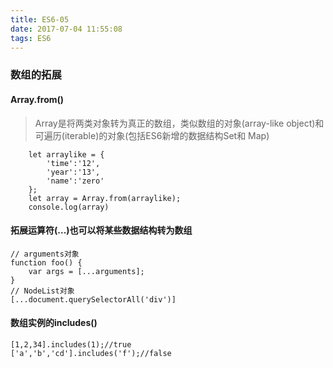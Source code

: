```yaml
---
title: ES6-05
date: 2017-07-04 11:55:08
tags: ES6
---
```

### 数组的拓展
#### Array.from()
> Array是将两类对象转为真正的数组，类似数组的对象(array-like object)和可遍历(iterable)的对象(包括ES6新增的数据结构Set和 Map)

```
	let arraylike = {
		'time':'12',
		'year':'13',
		'name':'zero'
	};
	let array = Array.from(arraylike);
	console.log(array)
```

#### 拓展运算符(...)也可以将某些数据结构转为数组
```
// arguments对象
function foo() {
	var args = [...arguments];
}
// NodeList对象
[...document.querySelectorAll('div')]
```
#### 数组实例的includes()

```
[1,2,34].includes(1);//true
['a','b','cd'].includes('f');//false
```
